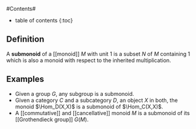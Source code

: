 

#Contents#
* table of contents
{:toc}

## Definition ##

A **submonoid** of a [[monoid]] $M$ with unit $1$ is a subset $N$ of $M$ containing $1$ which is also a monoid with respect to the inherited multiplication.

## Examples ##

* Given a group $G$, any subgroup is a submonoid.
* Given a category $C$ and a subcategory $D$, an object $X$ in both, the monoid $\Hom_D(X,X)$ is a submonoid of $\Hom_C(X,X)$.
* A [[commutative]] and [[cancellative]] monoid $M$ is a submonoid of its [[Grothendieck group]] $G(M)$.